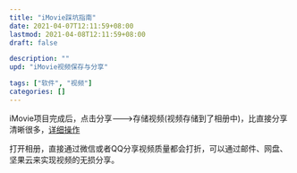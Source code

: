 ```yaml
---
title: "iMovie踩坑指南"
date: 2021-04-07T12:11:59+08:00
lastmod: 2021-04-08T12:11:59+08:00
draft: false

description: ""
upd: "iMovie视频保存与分享"

tags: ["软件", "视频"]
categories: []
---
```


iMovie项目完成后，点击分享--->存储视频(视频存储到了相册中)，比直接分享清晰很多，[详细操作](https://jingyan.baidu.com/article/647f0115d1f8ab7f2148a813.html)

打开相册，直接通过微信或者QQ分享视频质量都会打折，可以通过邮件、网盘、坚果云来实现视频的无损分享。